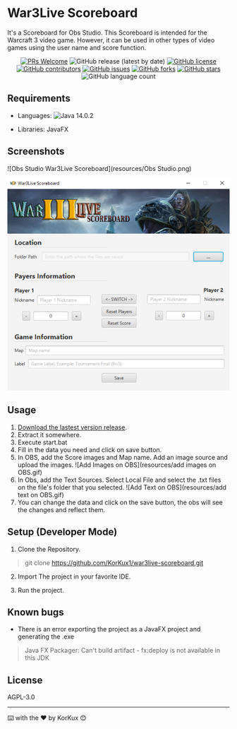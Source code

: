 # War3Live Scoreboard
It's a Scoreboard for Obs Studio. This Scoreboard is intended for the Warcraft 3 video game. However, it can be used in other types of video games using the user name and score function.

<p align="center">

<a href="https://github.com/KorKux1/war3live-scoreboard/pulls">
<img src="https://img.shields.io/badge/PRs-welcome-brightgreen.svg?style=flat-square" alt="PRs Welcome"/></a>

<img alt="GitHub release (latest by date)" src="https://img.shields.io/github/v/release/KorKux1/war3live-scoreboard">

<a href="https://github.com/KorKux1/war3live-scoreboard/blob/master/LICENSE">
<img alt="GitHub license" src="https://img.shields.io/github/license/KorKux1/war3live-scoreboard?label=license"/></a>

<a href="https://github.com/KorKux1/war3live-scoreboard/graphs/contributors">
<img src="https://img.shields.io/github/contributors-anon/korkux1/war3live-scoreboard" alt="GitHub contributors"/></a>

<a href="https://github.com/KorKux1/war3live-scoreboard/issues">
<img alt="GitHub issues" src="https://img.shields.io/github/issues/KorKux1/war3live-scoreboard"></a>

<a href="https://github.com/KorKux1/war3live-scoreboard/network">
<img alt="GitHub forks" src="https://img.shields.io/github/forks/KorKux1/war3live-scoreboard"></a>

<a href="https://github.com/KorKux1/war3live-scoreboard/stargazers">
<img alt="GitHub stars" src="https://img.shields.io/github/stars/KorKux1/war3live-scoreboard"></a>

<img alt="GitHub language count" src="https://img.shields.io/github/languages/count/KorKux1/CopyCat">

</p>

## Requirements
- Languages: <img alt="Java 14.0.2" src="https://img.shields.io/badge/java-14.0.2-yellowgreen">

- Libraries: JavaFX

## Screenshots

![Obs Studio War3Live Scoreboard](resources/Obs Studio.png)

![War3Live Scoreboard](resources/scoreboard.png)

## Usage
1. [Download the lastest version release](https://github.com/KorKux1/war3live-scoreboard/releases).
2. Extract it somewhere.
3. Execute start.bat
4. Fill in the data you need and click on save button.
5. In OBS, add the Score images and Map name. Add an image source and upload the images.
![Add Images on OBS](resources/add images on OBS.gif)
6. In Obs, add the Text Sources. Select Local File and select the .txt files on the file's folder that you selected.
![Add Text on OBS](resources/add text on OBS.gif)
7. You can change the data and click on the save button, the obs will see the changes and reflect them.

## Setup (Developer Mode)
1. Clone the Repository.

> git clone https://github.com/KorKux1/war3live-scoreboard.git

2. Import The project in your favorite IDE.

3. Run the project.

## Known bugs
- There is an error exporting the project as a JavaFX project and generating the .exe
> Java FX Packager: Can't build artifact - fx:deploy is not available in this JDK

## License
AGPL-3.0

---
⌨️ with the ❤️ by KorKux 😊


